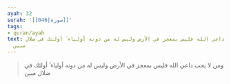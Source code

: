 ```yaml
---
ayah: 32
surah: '[[046|سورة]]'
tags:
- quran/ayah
text: ومن لا يجب داعي الله فليس بمعجز في الأرض وليس له من دونه أولياء ۚ أولئك في ضلال
  مبين
---
```

> ومن لا يجب داعي الله فليس بمعجز في الأرض وليس له من دونه أولياء ۚ أولئك في ضلال مبين
